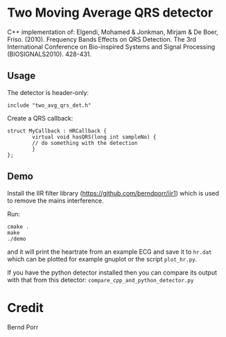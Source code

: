 # Two Moving Average QRS detector

C++ implementation of: 
        Elgendi, Mohamed & Jonkman, 
        Mirjam & De Boer, Friso. (2010).
        Frequency Bands Effects on QRS Detection.
        The 3rd International Conference on Bio-inspired Systems 
        and Signal Processing (BIOSIGNALS2010). 428-431.

## Usage

The detector is header-only:
```
include "two_avg_qrs_det.h"
```

Create a QRS callback:

```
struct MyCallback : HRCallback {
        virtual void hasQRS(long int sampleNo) {
		// do something with the detection
        }
};

```

## Demo

Install the IIR filter library (https://github.com/berndporr/iir1)
which is used to remove the mains interference.

Run:
```
cmake .
make
./demo
```
and it will print the heartrate from an example ECG and
save it to `hr.dat` which can be plotted for example
gnuplot or the script `plot_hr.py`.

If you have the python detector installed then you can
compare its output with that from this detector:
`compare_cpp_and_python_detector.py`

# Credit

Bernd Porr
